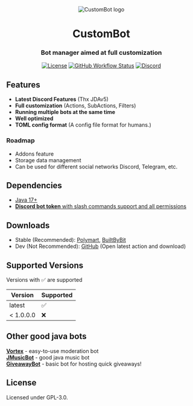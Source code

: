 <div align="center">
  <img src="https://github.com/mani1232/CustomBot/blob/master/src/main/resources/CustomBot_Banner.png?raw=true" alt="CustomBot logo"/>
  <h1>CustomBot</h1>
  <h3>Bot manager aimed at full customization</h3>

[![License](https://img.shields.io/github/license/mani1232/CustomBot?style=for-the-badge&logo=github)](LICENSE)
[![GitHub Workflow Status](https://img.shields.io/github/actions/workflow/status/mani1232/CustomBot/build.yml?style=for-the-badge)](https://github.com/mani1232/CustomBot/actions)
[![Discord](https://img.shields.io/discord/1041851761796841554?color=5865F2&label=discord&style=for-the-badge)](https://discord.gg/ayjZCtsh5j)

</div>

## Features

- **Latest Discord Features** (Thx JDAv5)
- **Full customization** (Actions, SubActions, Filters)
- **Running multiple bots at the same time**
- **Well optimized**
- **TOML config format** (A config file format for humans.)

### Roadmap

- Addons feature
- Storage data management
- Can be used for different social networks Discord, Telegram, etc.

## Dependencies

- [Java 17+](https://adoptium.net/temurin/releases/)
- [**Discord bot token** with slash commands support and all permissions](https://discord.com/developers/applications)

## Downloads

- Stable (Recommended): [Polymart](https://polymart.org/resource/custombot.3248), [BuiltByBit](https://builtbybit.com/resources/custombot.26348/updates)
- Dev (Not Recommended): [GitHub](https://github.com/mani1232/CustomBot/actions) (Open latest action and download)

## Supported Versions

Versions with :white_check_mark: are supported

| Version   | Supported          |
|-----------|--------------------|
| latest    | :white_check_mark: |
| < 1.0.0.0 | :x:                |

## Other good java bots

[**Vortex**](https://github.com/jagrosh/Vortex) - easy-to-use moderation bot<br>
[**JMusicBot**](https://github.com/jagrosh/MusicBot) - good java music bot<br>
[**GiveawayBot**](https://github.com/jagrosh/GiveawayBot) - basic bot for hosting quick giveaways!<br>

## License
Licensed under GPL-3.0.